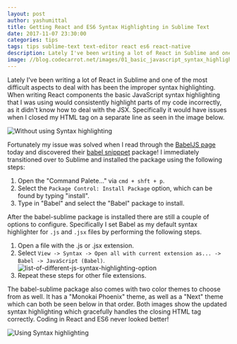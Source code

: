 ```yaml
---
layout: post
author: yashumittal
title: Getting React and ES6 Syntax Highlighting in Sublime Text
date: 2017-11-07 23:30:00
categories: tips
tags: tips sublime-text text-editor react es6 react-native
description: Lately I've been writing a lot of React in Sublime and one of the most difficult aspects to deal with has been the improper syntax highlighting.
image: //blog.codecarrot.net/images/01_basic_javascript_syntax_highlighting-1.png
---
```


Lately I've been writing a lot of React in Sublime and one of the most difficult aspects to deal with has been the improper syntax highlighting. When writing React components the basic JavaScript syntax highlighting that I was using would consistently highlight parts of my code incorrectly, as it didn't know how to deal with the JSX. Specifically it would have issues when I closed my HTML tag on a separate line as seen in the image below.

![Without using Syntax highlighting](//blog.codecarrot.net/images/01_basic_javascript_without_syntax_highlighting.png)

Fortunately my issue was solved when I read through the [BabelJS page](//www.babeljs.com/) today and discovered their [babel snipppet](//packagecontrol.io/packages/Babel%20Snippets) package! I immediately transitioned over to Sublime and installed the package using the following steps:

1. Open the "Command Palete..." via `cmd + shft + p`.
2. Select the `Package Control: Install Package` option, which can be found by typing "install".
3. Type in "Babel" and select the "Babel" package to install.

After the babel-sublime package is installed there are still a couple of options to configure. Specifically I set Babel as my default syntax highlighter for `.js` and `.jsx` files by performing the following steps.

1. Open a file with the .js or .jsx extension.
2. Select  `View -> Syntax -> Open all with current extension as... -> Babel -> JavaScript (Babel)`.
![list-of-different-js-syntax-highlighting-option](//blog.codecarrot.net/images/list-of-different-js-syntax-highlighting-option.png)
3. Repeat these steps for other file extensions.

The babel-sublime package also comes with two color themes to choose from as well. It has a "Monokai Phoenix" theme, as well as a "Next" theme which can both be seen below in that order. Both images show the updated syntax highlighting which gracefully handles the closing HTML tag correctly. Coding in React and ES6 never looked better!

![Using Syntax highlighting](//blog.codecarrot.net/images/01_basic_javascript_syntax_highlighting-1.png)
